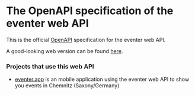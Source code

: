 # The OpenAPI specification of the eventer web API

This is the official [OpenAPI](https://spec.openapis.org/oas/v3.0.2) specification for the eventer web API.

A good-looking web version can be found [here](https://apidoc.eventer.app/).


### Projects that use this web API

- [eventer.app](https://eventer.app) is an mobile application using the eventer web API to show you events in Chemnitz (Saxony/Germany)
